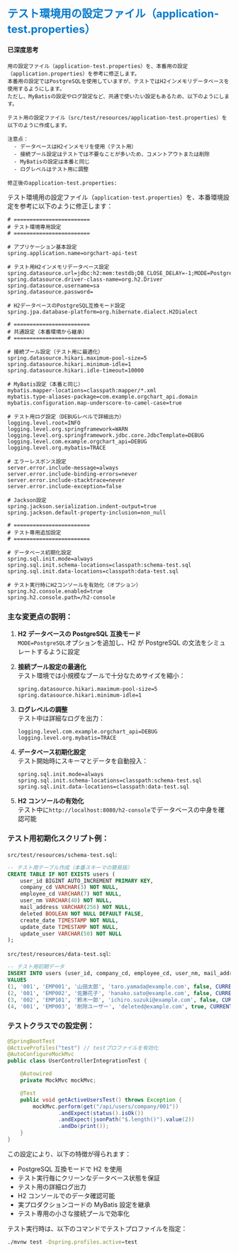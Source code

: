 <span style="color: #007acc; font-weight: bold; font-size: 1.5rem;">テスト環境用の設定ファイル（application-test.properties）</span>

#### 已深度思考

```
用の設定ファイル（application-test.properties）を、本番用の設定（application.properties）を参考に修正します。
本番用の設定ではPostgreSQLを使用していますが、テストではH2インメモリデータベースを使用するようにします。
ただし、MyBatisの設定やログ設定など、共通で使いたい設定もあるため、以下のようにします。

テスト用の設定ファイル（src/test/resources/application-test.properties）を以下のように作成します。

注意点：
  - データベースはH2インメモリを使用（テスト用）
  - 接続プール設定はテストでは不要なことが多いため、コメントアウトまたは削除
  - MyBatisの設定は本番と同じ
  - ログレベルはテスト用に調整

修正後のapplication-test.properties:

```

テスト環境用の設定ファイル（`application-test.properties`）を、本番環境設定を参考に以下のように修正します：

```properties
# ========================
# テスト環境専用設定
# ========================

# アプリケーション基本設定
spring.application.name=orgchart-api-test

# テスト用H2インメモリデータベース設定
spring.datasource.url=jdbc:h2:mem:testdb;DB_CLOSE_DELAY=-1;MODE=PostgreSQL
spring.datasource.driver-class-name=org.h2.Driver
spring.datasource.username=sa
spring.datasource.password=

# H2データベースのPostgreSQL互換モード設定
spring.jpa.database-platform=org.hibernate.dialect.H2Dialect

# ========================
# 共通設定（本番環境から継承）
# ========================

# 接続プール設定（テスト用に最適化）
spring.datasource.hikari.maximum-pool-size=5
spring.datasource.hikari.minimum-idle=1
spring.datasource.hikari.idle-timeout=10000

# MyBatis設定（本番と同じ）
mybatis.mapper-locations=classpath:mapper/*.xml
mybatis.type-aliases-package=com.example.orgchart_api.domain
mybatis.configuration.map-underscore-to-camel-case=true

# テスト用ログ設定（DEBUGレベルで詳細出力）
logging.level.root=INFO
logging.level.org.springframework=WARN
logging.level.org.springframework.jdbc.core.JdbcTemplate=DEBUG
logging.level.com.example.orgchart_api=DEBUG
logging.level.org.mybatis=TRACE

# エラーレスポンス設定
server.error.include-message=always
server.error.include-binding-errors=never
server.error.include-stacktrace=never
server.error.include-exception=false

# Jackson設定
spring.jackson.serialization.indent-output=true
spring.jackson.default-property-inclusion=non_null

# ========================
# テスト専用追加設定
# ========================

# データベース初期化設定
spring.sql.init.mode=always
spring.sql.init.schema-locations=classpath:schema-test.sql
spring.sql.init.data-locations=classpath:data-test.sql

# テスト実行時にH2コンソールを有効化（オプション）
spring.h2.console.enabled=true
spring.h2.console.path=/h2-console
```

### 主な変更点の説明：

1. **H2 データベースの PostgreSQL 互換モード**  
   `MODE=PostgreSQL`オプションを追加し、H2 が PostgreSQL の文法をシミュレートするように設定

2. **接続プール設定の最適化**  
   テスト環境では小規模なプールで十分なためサイズを縮小：

   ```properties
   spring.datasource.hikari.maximum-pool-size=5
   spring.datasource.hikari.minimum-idle=1
   ```

3. **ログレベルの調整**  
   テスト中は詳細なログを出力：

   ```properties
   logging.level.com.example.orgchart_api=DEBUG
   logging.level.org.mybatis=TRACE
   ```

4. **データベース初期化設定**  
   テスト開始時にスキーマとデータを自動投入：

   ```properties
   spring.sql.init.mode=always
   spring.sql.init.schema-locations=classpath:schema-test.sql
   spring.sql.init.data-locations=classpath:data-test.sql
   ```

5. **H2 コンソールの有効化**  
   テスト中に`http://localhost:8080/h2-console`でデータベースの中身を確認可能

### テスト用初期化スクリプト例：

`src/test/resources/schema-test.sql`:

```sql
-- テスト用テーブル作成（本番スキーマの簡易版）
CREATE TABLE IF NOT EXISTS users (
    user_id BIGINT AUTO_INCREMENT PRIMARY KEY,
    company_cd VARCHAR(3) NOT NULL,
    employee_cd VARCHAR(7) NOT NULL,
    user_nm VARCHAR(40) NOT NULL,
    mail_address VARCHAR(256) NOT NULL,
    deleted BOOLEAN NOT NULL DEFAULT FALSE,
    create_date TIMESTAMP NOT NULL,
    update_date TIMESTAMP NOT NULL,
    update_user VARCHAR(50) NOT NULL
);
```

`src/test/resources/data-test.sql`:

```sql
-- テスト用初期データ
INSERT INTO users (user_id, company_cd, employee_cd, user_nm, mail_address, deleted, create_date, update_date, update_user)
VALUES
(1, '001', 'EMP001', '山田太郎', 'taro.yamada@example.com', false, CURRENT_TIMESTAMP(), CURRENT_TIMESTAMP(), 'test'),
(2, '001', 'EMP002', '佐藤花子', 'hanako.sato@example.com', false, CURRENT_TIMESTAMP(), CURRENT_TIMESTAMP(), 'test'),
(3, '002', 'EMP101', '鈴木一郎', 'ichiro.suzuki@example.com', false, CURRENT_TIMESTAMP(), CURRENT_TIMESTAMP(), 'test'),
(4, '001', 'EMP003', '削除ユーザー', 'deleted@example.com', true, CURRENT_TIMESTAMP(), CURRENT_TIMESTAMP(), 'test');
```

### テストクラスでの設定例：

```java
@SpringBootTest
@ActiveProfiles("test") // testプロファイルを有効化
@AutoConfigureMockMvc
public class UserControllerIntegrationTest {

    @Autowired
    private MockMvc mockMvc;

    @Test
    public void getActiveUsersTest() throws Exception {
        mockMvc.perform(get("/api/users/company/001"))
                .andExpect(status().isOk())
                .andExpect(jsonPath("$.length()").value(2))
                .andDo(print());
    }
}
```

この設定により、以下の特徴が得られます：

- PostgreSQL 互換モードで H2 を使用
- テスト実行毎にクリーンなデータベース状態を保証
- テスト用の詳細ログ出力
- H2 コンソールでのデータ確認可能
- 実プロダクションコードの MyBatis 設定を継承
- テスト専用の小さな接続プールで効率化

テスト実行時は、以下のコマンドでテストプロファイルを指定：

```bash
./mvnw test -Dspring.profiles.active=test
```
